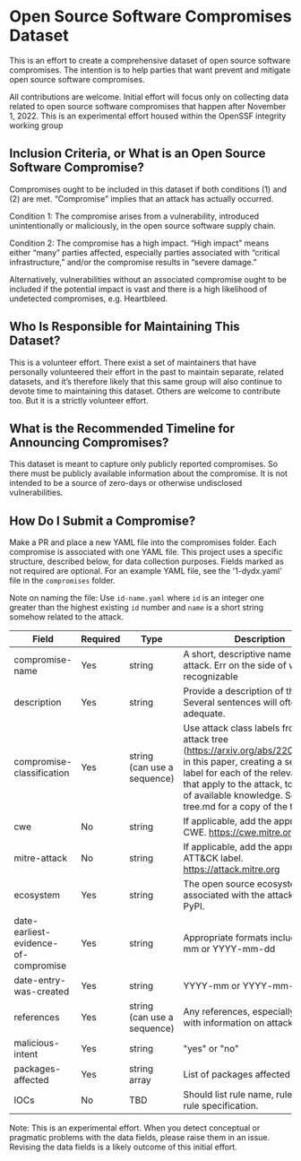# Open Source Software Compromises Dataset

This is an effort to create a comprehensive dataset of open source software compromises. The intention is to help parties that want prevent and mitigate open source software compromises.

All contributions are welcome. Initial effort will focus only on collecting data related to open source software compromises that happen after November 1, 2022. This is an experimental effort housed within the OpenSSF integrity working group

## Inclusion Criteria, or What is an Open Source Software Compromise?

Compromises ought to be included in this dataset if both conditions (1) and (2) are met. “Compromise” implies that an attack has actually occurred.

Condition 1: The compromise arises from a vulnerability, introduced unintentionally or maliciously, in the open source software supply chain.

Condition 2: The compromise has a high impact. “High impact” means either “many” parties affected, especially parties associated with “critical infrastructure,” and/or the compromise results in “severe damage.”

Alternatively, vulnerabilities without an associated compromise ought to be included if the potential impact is vast and there is a high likelihood of undetected compromises, e.g. Heartbleed.


## Who Is Responsible for Maintaining This Dataset?

This is a volunteer effort. There exist a set of maintainers that have personally volunteered their effort in the past to maintain separate, related datasets, and it’s therefore likely that this same group will also continue to devote time to maintaining this dataset. Others are welcome to contribute too. But it is a strictly volunteer effort.

## What is the Recommended Timeline for Announcing Compromises?

This dataset is meant to capture only publicly reported compromises. So there must be publicly available information about the compromise. It is not intended to be a source of zero-days or otherwise undisclosed vulnerabilities.

## How Do I Submit a Compromise?

Make a PR and place a new YAML file into the compromises folder. Each compromise is associated with one YAML file. This project uses a specific structure, described below, for data collection purposes. Fields marked as not required are optional. For an example YAML file, see the '1-dydx.yaml' file in the `compromises` folder.

Note on naming the file: Use `id-name.yaml` where `id` is an integer one greater than the highest existing `id` number and `name` is a short string somehow related to the attack. 

| Field                           | Required  | Type   | Description    |
| -------------                   | --------- | -----  | -------------  |
| compromise-name                 | Yes       | string |  A short, descriptive name for the attack. Err on the side of widely recognizable  |
| description                     | Yes       | string |  Provide a description of the attack. Several sentences will often be adequate.  |
| compromise-classification       | Yes       | string (can use a sequence) |  Use attack class labels from the attack tree (https://arxiv.org/abs/2204.04008), in this paper, creating a separate label for each of the relevant nodes that apply to the attack, to the best of available knowledge. See attack-tree.md for a copy of the tree. |
| cwe                             | No        | string |  If applicable, add the appropriate CWE. https://cwe.mitre.org/  |
| mitre-attack                    | No        | string |  If applicable, add the appropriate ATT&CK label. https://attack.mitre.org   |
| ecosystem                       | Yes       | string |  The open source ecosystem associated with the attack, e.g. PyPI.  |
| date-earliest-evidence-of-compromise | Yes       | string |  Appropriate formats include: YYYY-mm or YYYY-mm-dd  |
| date-entry-was-created          | Yes       | string |  YYYY-mm or YYYY-mm-dd  |
| references                      | Yes       | string (can use a sequence) |  Any references, especially URLs, with information on attack. |
| malicious-intent                | Yes       | string |  "yes" or "no" |
| packages-affected               | Yes       | string array |  List of packages affected |
| IOCs                            | No        | TBD |  Should list rule name, rule type, and rule specification. |

Note: This is an experimental effort. When you detect conceptual or pragmatic problems with the data fields, please raise them in an issue. Revising the data fields is a likely outcome of this initial effort.
